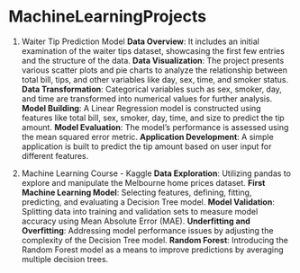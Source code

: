 # MachineLearningProjects

1. Waiter Tip Prediction Model
**Data Overview**: It includes an initial examination of the waiter tips dataset, showcasing the first few entries and the structure of the data.
**Data Visualization**: The project presents various scatter plots and pie charts to analyze the relationship between total bill, tips, and other variables like day, sex, time, and smoker status.
**Data Transformation**: Categorical variables such as sex, smoker, day, and time are transformed into numerical values for further analysis.
**Model Building**: A Linear Regression model is constructed using features like total bill, sex, smoker, day, time, and size to predict the tip amount.
**Model Evaluation**: The model’s performance is assessed using the mean squared error metric.
**Application Development**: A simple application is built to predict the tip amount based on user input for different features.

2. Machine Learning Course - Kaggle
**Data Exploration**: Utilizing pandas to explore and manipulate the Melbourne home prices dataset.
**First Machine Learning Model**: Selecting features, defining, fitting, predicting, and evaluating a Decision Tree model.
**Model Validation**: Splitting data into training and validation sets to measure model accuracy using Mean Absolute Error (MAE).
**Underfitting and Overfitting**: Addressing model performance issues by adjusting the complexity of the Decision Tree model.
**Random Forest**: Introducing the Random Forest model as a means to improve predictions by averaging multiple decision trees.
